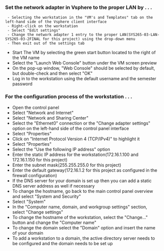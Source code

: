 ### Set the network adapter in Vsphere to the proper LAN by . . .
     - Selecting the workstation in the "VM's and Templates" tab on the left-hand side of the Vsphere client interface
     - Right-click on the workstation
     - Select "Edit settings"
     - Change the network adapter 1 entry to the proper LAN(SYS265-03-LAN-SYS265-03-2FINAL for this project) using the drop-down menu
     - Then exit out of the settings tab

- Start The VM by selecting the green start button located to the right of the VM name
- Select the "Launch Web Console" button under the VM screen preview
- On the pop-up window, "Web Console" should be selected by default, but double-check and then select "OK"
- Log in to the workstation using the default username and the semester password

### For the configuration process of the workstation . . .
 - Open the control panel
 - Select "Network and Internet"
 - Select "Network and Sharing Center"
 - Select the "Ethernet0" connection or the "Change adapter settings" option on the left-hand side of the control panel interface
 - Select "Properties"
 - Click on "Internet Protocol Version 4 (TCP/IPv4)" to highlight it
 - Select "Properties"
 - Select the "Use the following IP address" option
 - Enter the static IP address for the workstation(172.16.1.100 and 172.16.1.150 for this project)
 - Enter the subnet mask(255.255.255.0 for this project)
 - Enter the default gateway(172.16.1.2 for this project as configured in the firewall configuration)
 - If the DNS server for your domain is set up then you can add a static DNS server address as well if necessary
 - To change the hostname, go back to the main control panel overview and select "System and Security"
 - Select "System"
 - In the "Computer name, domain, and workgroup settings" section, select "Change settings"
 - To change the hostname of the workstation, select the "Change..." button and change the "Computer name"
 - To change the domain select the "Domain" option and insert the name of your domain
 - To add a workstation to a domain, the active directory server needs to be configured and the domain needs to be set up
